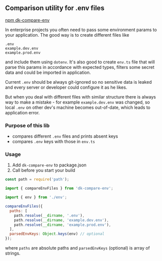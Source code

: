 ## Comparison utility for .env files

[npm dk-compare-env](https://www.npmjs.com/package/dk-compare-env)

In enterprise projects you often need to pass some environment params to your application.
The good way is to create different files like

```
.env
example.dev.env
example.prod.env
```

and include them using `dotenv`. It's also good to create `env.ts` file that will parse this params
in accordance with expected types, filters some secret data and could be imported in application.

Current `.env` should be always git-ignored so no sensitive data is leaked and every server or 
developer could configure it as he likes.

But when you deal with different files with similar structure there is always way to make a mistake -
for example `example.dev.env` was changed, so local `.env` on other dev's machine becomes out-of-date,
which leads to application error.

### Purpose of this lib

- compares different `.env` files and prints absent keys
- compares `.env` keys with those in `env.ts`

### Usage

1. Add `dk-compare-env` to package.json
2. Call before you start your build
```javascript
const path = require('path');

import { compareEnvFiles } from 'dk-compare-env';

import { env } from './env';

compareEnvFiles({ 
  paths: [
    path.resolve(__dirname, '.env'),
    path.resolve(__dirname, 'example.dev.env'),
    path.resolve(__dirname, 'example.prod.env'),
  ],
  parsedEnvKeys: Object.keys(env) // optional
});
```
where `paths` are absolute paths and `parsedEnvKeys` (optional) is array of strings.